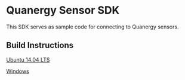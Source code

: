 # Quanergy Sensor SDK
This SDK serves as sample code for connecting to Quanergy sensors.

## Build Instructions
[Ubuntu 14.04 LTS](readme/ubuntu1404.md)

[Windows](readme/windows.md)


